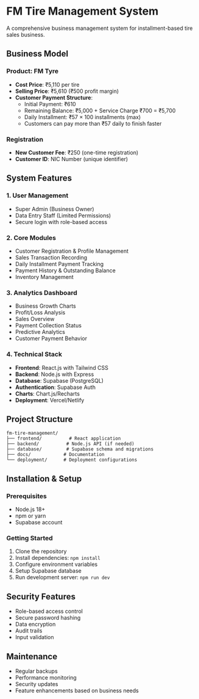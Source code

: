 # FM Tire Management System

A comprehensive business management system for installment-based tire sales business.

## Business Model

### Product: FM Tyre
- **Cost Price**: ₹5,110 per tire
- **Selling Price**: ₹5,610 (₹500 profit margin)
- **Customer Payment Structure**: 
  - Initial Payment: ₹610
  - Remaining Balance: ₹5,000 + Service Charge ₹700 = ₹5,700
  - Daily Installment: ₹57 × 100 installments (max)
  - Customers can pay more than ₹57 daily to finish faster

### Registration
- **New Customer Fee**: ₹250 (one-time registration)
- **Customer ID**: NIC Number (unique identifier)

## System Features

### 1. User Management
- Super Admin (Business Owner)
- Data Entry Staff (Limited Permissions)
- Secure login with role-based access

### 2. Core Modules
- Customer Registration & Profile Management
- Sales Transaction Recording
- Daily Installment Payment Tracking
- Payment History & Outstanding Balance
- Inventory Management

### 3. Analytics Dashboard
- Business Growth Charts
- Profit/Loss Analysis
- Sales Overview
- Payment Collection Status
- Predictive Analytics
- Customer Payment Behavior

### 4. Technical Stack
- **Frontend**: React.js with Tailwind CSS
- **Backend**: Node.js with Express
- **Database**: Supabase (PostgreSQL)
- **Authentication**: Supabase Auth
- **Charts**: Chart.js/Recharts
- **Deployment**: Vercel/Netlify

## Project Structure
```
fm-tire-management/
├── frontend/          # React application
├── backend/          # Node.js API (if needed)
├── database/         # Supabase schema and migrations
├── docs/            # Documentation
└── deployment/      # Deployment configurations
```

## Installation & Setup

### Prerequisites
- Node.js 18+
- npm or yarn
- Supabase account

### Getting Started
1. Clone the repository
2. Install dependencies: `npm install`
3. Configure environment variables
4. Setup Supabase database
5. Run development server: `npm run dev`

## Security Features
- Role-based access control
- Secure password hashing
- Data encryption
- Audit trails
- Input validation

## Maintenance
- Regular backups
- Performance monitoring
- Security updates
- Feature enhancements based on business needs
